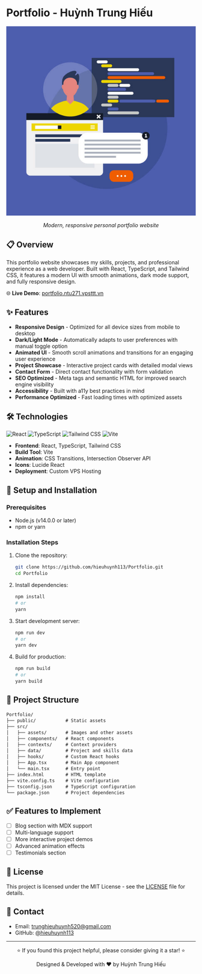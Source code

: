 # Portfolio - Huỳnh Trung Hiếu

<div align="center">
  <img src="./public/portfolio_avatar_project.jpg" alt="Portfolio Preview" width="600">
  <p><em>Modern, responsive personal portfolio website</em></p>
</div>

## 📋 Overview

This portfolio website showcases my skills, projects, and professional experience as a web developer. Built with React, TypeScript, and Tailwind CSS, it features a modern UI with smooth animations, dark mode support, and fully responsive design.

🌐 **Live Demo**: [portfolio.ntu271.vpsttt.vn](https://portfolio.ntu271.vpsttt.vn/)

## ✨ Features

- **Responsive Design** - Optimized for all device sizes from mobile to desktop
- **Dark/Light Mode** - Automatically adapts to user preferences with manual toggle option
- **Animated UI** - Smooth scroll animations and transitions for an engaging user experience
- **Project Showcase** - Interactive project cards with detailed modal views
- **Contact Form** - Direct contact functionality with form validation
- **SEO Optimized** - Meta tags and semantic HTML for improved search engine visibility
- **Accessibility** - Built with a11y best practices in mind
- **Performance Optimized** - Fast loading times with optimized assets

## 🛠️ Technologies

<div>
  <img src="https://img.shields.io/badge/React-61DAFB?style=for-the-badge&logo=react&logoColor=black" alt="React">
  <img src="https://img.shields.io/badge/TypeScript-3178C6?style=for-the-badge&logo=typescript&logoColor=white" alt="TypeScript">
  <img src="https://img.shields.io/badge/Tailwind_CSS-38B2AC?style=for-the-badge&logo=tailwind-css&logoColor=white" alt="Tailwind CSS">
  <img src="https://img.shields.io/badge/Vite-646CFF?style=for-the-badge&logo=vite&logoColor=white" alt="Vite">
</div>

- **Frontend**: React, TypeScript, Tailwind CSS
- **Build Tool**: Vite
- **Animation**: CSS Transitions, Intersection Observer API
- **Icons**: Lucide React
- **Deployment**: Custom VPS Hosting

## 🚀 Setup and Installation

### Prerequisites

- Node.js (v14.0.0 or later)
- npm or yarn

### Installation Steps

1. Clone the repository:
   ```bash
   git clone https://github.com/hieuhuynh113/Portfolio.git
   cd Portfolio
   ```

2. Install dependencies:
   ```bash
   npm install
   # or
   yarn
   ```

3. Start development server:
   ```bash
   npm run dev
   # or
   yarn dev
   ```

4. Build for production:
   ```bash
   npm run build
   # or
   yarn build
   ```

## 📁 Project Structure

```
Portfolio/
├── public/           # Static assets
├── src/
│   ├── assets/       # Images and other assets
│   ├── components/   # React components
│   ├── contexts/     # Context providers
│   ├── data/         # Project and skills data
│   ├── hooks/        # Custom React hooks
│   ├── App.tsx       # Main App component
│   └── main.tsx      # Entry point
├── index.html        # HTML template
├── vite.config.ts    # Vite configuration
├── tsconfig.json     # TypeScript configuration
└── package.json      # Project dependencies
```

## ✅ Features to Implement

- [ ] Blog section with MDX support
- [ ] Multi-language support
- [ ] More interactive project demos
- [ ] Advanced animation effects
- [ ] Testimonials section

## 📄 License

This project is licensed under the MIT License - see the [LICENSE](LICENSE) file for details.

## 📧 Contact

- Email: [trunghieuhuynh520@gmail.com](mailto:trunghieuhuynh520@gmail.com)
- GitHub: [@hieuhuynh113](https://github.com/hieuhuynh113)

---

<div align="center">
  <p>⭐ If you found this project helpful, please consider giving it a star! ⭐</p>
  <p>Designed & Developed with ❤️ by Huỳnh Trung Hiếu</p>
</div> 